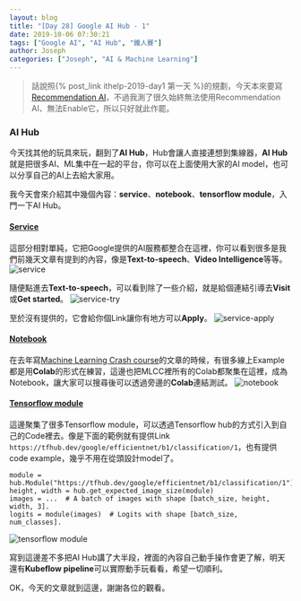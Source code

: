 ```yaml
---
layout: blog
title: "[Day 28] Google AI Hub - 1"
date: 2019-10-06 07:30:21
tags: ["Google AI", "AI Hub", "鐵人賽"]
author: Joseph
categories: ["Joseph", "AI & Machine Learning"]
---
```

> 話說照{% post_link ithelp-2019-day1 第一天 %}的規劃，今天本來要寫[Recommendation AI](https://cloud.google.com/recommendations)，不過我測了很久始終無法使用Recommendation AI、無法Enable它，所以只好就此作罷。

### AI Hub
今天找其他的玩具來玩，翻到了**AI Hub**，Hub會讓人直接連想到集線器，**AI Hub**就是把很多AI、ML集中在一起的平台，你可以在上面使用大家的AI model，也可以分享自己的AI上去給大家用。

我今天會來介紹其中幾個內容：**service**、**notebook**、**tensorflow module**，入門一下AI Hub。
<!-- more -->

#### [Service](https://aihub.cloud.google.com/u/0/s?category=service)
這部分相對單純，它把Google提供的AI服務都整合在這裡，你可以看到很多是我們前幾天文章有提到的內容，像是**Text-to-speech**、**Video Intelligence**等等。
![service](service.jpg)

隨便點進去**Text-to-speech**，可以看到除了一些介紹，就是給個連結引導去**Visit**或**Get started**。
![service-try](service-try.jpg)

至於沒有提供的，它會給你個Link讓你有地方可以**Apply**。
![service-apply](service-apply.jpg)

#### [Notebook](https://aihub.cloud.google.com/u/1/s?category=notebook)
在去年寫[Machine Learning Crash course](https://ithelp.ithome.com.tw/users/20103835/ironman/1806)的文章的時候，有很多線上Example都是用**Colab**的形式在練習，這邊也把MLCC裡所有的Colab都聚集在這裡，成為Notebook，讓大家可以搜尋後可以透過旁邊的**Colab**連結測試。
![notebook](notebook.jpg)

#### [Tensorflow module](https://aihub.cloud.google.com/u/1/s?category=tensorflow-module)
這邊聚集了很多Tensorflow module，可以透過Tensorflow hub的方式引入到自己的Code裡去。像是下面的範例就有提供Link `https://tfhub.dev/google/efficientnet/b1/classification/1`，也有提供code example，幾乎不用在從頭設計model了。
```golang
module = hub.Module("https://tfhub.dev/google/efficientnet/b1/classification/1")
height, width = hub.get_expected_image_size(module)
images = ...  # A batch of images with shape [batch_size, height, width, 3].
logits = module(images)  # Logits with shape [batch_size, num_classes].
```
![tensorflow module](tensorflow-module.jpg)

寫到這邊差不多把AI Hub講了大半段，裡面的內容自己動手操作會更了解，明天還有**Kubeflow pipeline**可以實際動手玩看看，希望一切順利。

OK，今天的文章就到這邊，謝謝各位的觀看。
